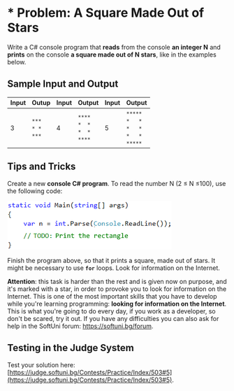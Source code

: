 # \* Problem: A Square Made Out of Stars

Write a C# console program that **reads** from the console **an integer N** and **prints** on the console **a square made out of N stars**, like in the examples below.

## Sample Input and Output

| Input  |    Outup   	| Input  |    Output   	| Input  |    Output   	| 
|-----|-----------|-----|-----------|-----|----------|
|  3  	|<code>\*\*\*</code><br><code>\*&nbsp;\*</code><br><code>\*\*\*</code>|  4  |<code>\*\*\*\*</code><br><code>\*&nbsp;&nbsp;\*</code><br><code>\*&nbsp;&nbsp;\*</code><br><code>\*\*\*\*</code>| 5  	|<code>\*\*\*\*\*</code><br><code>\*&nbsp;&nbsp;&nbsp;\*</code><br><code>\*&nbsp;&nbsp;&nbsp;\*</code><br><code>\*&nbsp;&nbsp;&nbsp;\*</code><br><code>\*\*\*\*\*</code>|

## Tips and Tricks

Create a new **console C# program**. To read the number N (2 ≤ N ≤100), use the following code:

![](/assets/chapter-1-images/06.Square-of-stars-01.png)

Finish the program above, so that it prints a square, made out of stars. It might be necessary to use **`for`** loops. Look for information on the Internet.

**Attention**: this task is harder than the rest and is given now on purpose, and it's marked with a star, in order to provoke you to look for information on the Internet. This is one of the most important skills that you have to develop while you're learning programming: **looking for information on the Internet**. This is what you're going to do every day, if you work as a developer, so don't be scared, try it out. If you have any difficulties you can also ask for help in the SoftUni forum: https://softuni.bg/forum.

## Testing in the Judge System

Test your solution here: [https://judge.softuni.bg/Contests/Practice/Index/503#5](https://judge.softuni.bg/Contests/Practice/Index/503#5).
